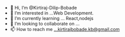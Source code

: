 - 👋 Hi, I’m @Kirtiraj-Dilip-Bobade
- 👀 I’m interested in ...Web Development.
- 🌱 I’m currently learning ... React,nodejs
- 💞️ I’m looking to collaborate on ...
- 📫 How to reach me ...kirtirajbobade.kb@gmail.com

<!---
Kirtiraj-Dilip-Bobade/Kirtiraj-Dilip-Bobade is a ✨ special ✨ repository because its `README.md` (this file) appears on your GitHub profile.
You can click the Preview link to take a look at your changes.
--->
